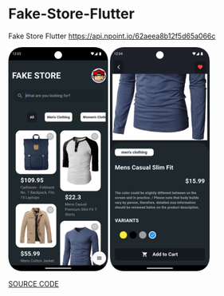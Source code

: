 # Fake-Store-Flutter
Fake Store Flutter https://api.npoint.io/62aeea8b12f5d65a066c

<img src="https://github.com/bachors/Fake-Store-Flutter/blob/main/1.png" width="200"/>
<img src="https://github.com/bachors/Fake-Store-Flutter/blob/main/2.png" width="200"/>

<a href="https://github.com/bachors/Fake-Store-Flutter/tree/master">SOURCE CODE</a>
